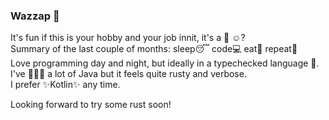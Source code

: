 ### Wazzap 👋

It's fun if this is your hobby and your job innit, it's a :gift: :relaxed:?  
Summary of the last couple of months:  sleep:sleeping: code:computer: eat:hamburger: repeat:repeat:  
Love programming day and night, but ideally in a typechecked language :cop:. I've :pencil::pencil::pencil: a lot of Java but it feels quite rusty and verbose.  
I prefer ✨Kotlin✨ any time.

Looking forward to try some rust soon!
